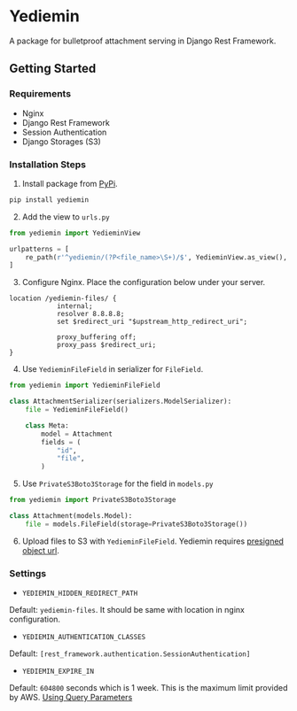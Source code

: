 # Yediemin

A package for bulletproof attachment serving in Django Rest Framework.

## Getting Started

### Requirements
- Nginx
- Django Rest Framework
- Session Authentication
- Django Storages (S3)

### Installation Steps

1) Install package from [PyPi](https://pypi.org/project/yediemin/).

```sh
pip install yediemin
```

2) Add the view to `urls.py`

```python
from yediemin import YedieminView

urlpatterns = [
    re_path(r'^yediemin/(?P<file_name>\S+)/$', YedieminView.as_view(), name='yediemin'),
]
```

3) Configure Nginx. Place the configuration below under your server.

```
location /yediemin-files/ {
            internal;
            resolver 8.8.8.8;
            set $redirect_uri "$upstream_http_redirect_uri";

            proxy_buffering off;
            proxy_pass $redirect_uri;
}
```

4) Use `YedieminFileField` in serializer for `FileField`.

```python
from yediemin import YedieminFileField

class AttachmentSerializer(serializers.ModelSerializer):
    file = YedieminFileField()

    class Meta:
        model = Attachment
        fields = (
            "id",
            "file",
        )
```

5) Use `PrivateS3Boto3Storage` for the field in `models.py`

```python
from yediemin import PrivateS3Boto3Storage

class Attachment(models.Model):
    file = models.FileField(storage=PrivateS3Boto3Storage())
```

6) Upload files to S3 with `YedieminFileField`. Yediemin requires [presigned object url](https://docs.aws.amazon.com/AmazonS3/latest/dev/ShareObjectPreSignedURL.html).

### Settings

- `YEDIEMIN_HIDDEN_REDIRECT_PATH`

Default: `yediemin-files`.
It should be same with location in nginx configuration.

- `YEDIEMIN_AUTHENTICATION_CLASSES`

Default: `[rest_framework.authentication.SessionAuthentication]`

- `YEDIEMIN_EXPIRE_IN`

Default: `604800` seconds which is 1 week. This is the maximum limit provided by AWS. [Using Query Parameters](https://docs.aws.amazon.com/AmazonS3/latest/API/sigv4-query-string-auth.html)